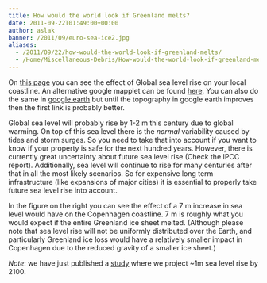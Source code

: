 ```yaml
---
title: How would the world look if Greenland melts?
date: 2011-09-22T01:49:00+00:00
author: aslak
banner: /2011/09/euro-sea-ice2.jpg
aliases:
  - /2011/09/22/how-would-the-world-look-if-greenland-melts/
  - /Home/Miscellaneous-Debris/How-would-the-world-look-if-greenland-melts
---
```

On [this page](http://flood.firetree.net/) you can see the effect of Global sea level rise on your local coastline. An alternative google mapplet can be found [here](http://maps.google.com/maps/mm?mapprev=1). You can also do the same in [google earth](/Home/Miscellaneous-Debris/Visualize-the-impact-of-sea-level-rise-in-google-earth-) but until the topography in google earth improves then the first link is probably better.

Global sea level will probably rise by 1-2 m this century due to global warming. On top of this sea level there is the _normal_ variability caused by tides and storm surges. So you need to take that into account if you want to know if your property is safe for the next hundred years. However, there is currently great uncertainty about future sea level rise (Check the IPCC report). Additionally, sea level will continue to rise for many centuries after that in all the most likely scenarios. So for expensive long term infrastructure (like expansions of major cities) it is essential to properly take future sea level rise into account.

In the figure on the right you can see the effect of a 7 m increase in sea level would have on the Copenhagen coastline. 7 m is roughly what you would expect if the entire Greenland ice sheet melted. (Although please note that sea level rise will not be uniformly distributed over the Earth, and particularly Greenland ice loss would have a relatively smaller impact in Copenhagen due to the reduced gravity of a smaller ice sheet.)
  
_Note_: we have just published a [study](/Home/PDFs/Announcements/gslprojection) where we project ~1m sea level rise by 2100.

